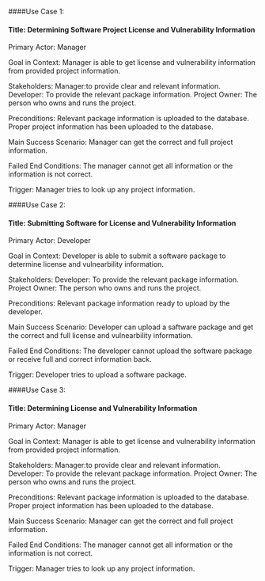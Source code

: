 ####Use Case 1:

#### Title: Determining Software Project License and Vulnerability Information 

Primary Actor: Manager 

Goal in Context: Manager is able to get license and vulnerability information from provided project information.

Stakeholders: Manager:to provide clear and relevant information.
              Developer: To provide the relevant package information.
              Project Owner: The person who owns and runs the project.
              
Preconditions: Relevant package information is uploaded to the database.
               Proper project information has been uploaded to the database.
               
Main Success Scenario: Manager can get the correct and full project information.

Failed End Conditions: The manager cannot get all information or the information is not correct.

Trigger: Manager tries to look up any project information.


####Use Case 2:

#### Title: Submitting Software for License and Vulnerability Information 

Primary Actor: Developer 

Goal in Context: Developer is able to submit a software package to determine license and vulnearbility information.

Stakeholders: Developer: To provide the relevant package information.
              Project Owner: The person who owns and runs the project.
              
Preconditions: Relevant package information ready to upload by the developer.
               
Main Success Scenario: Developer can upload a saftware package and get the correct and full license and vulnearbility information.

Failed End Conditions: The developer cannot upload the software package or receive full and correct information back.

Trigger: Developer tries to upload a software package.


####Use Case 3:

#### Title: Determining License and Vulnerability Information 

Primary Actor: Manager 

Goal in Context: Manager is able to get license and vulnerability information from provided project information.

Stakeholders: Manager:to provide clear and relevant information.
              Developer: To provide the relevant package information.
              Project Owner: The person who owns and runs the project.
              
Preconditions: Relevant package information is uploaded to the database.
               Proper project information has been uploaded to the database.
               
Main Success Scenario: Manager can get the correct and full project information.

Failed End Conditions: The manager cannot get all information or the information is not correct.

Trigger: Manager tries to look up any project information.
